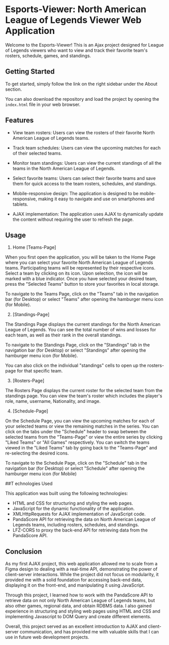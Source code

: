 # Esports-Viewer: North American League of Legends Viewer Web Application

Welcome to the Esports-Viewer! This is an Ajax project designed for League of Legends viewers who want to view and track their favorite team's rosters, schedule, games, and standings.

## Getting Started

To get started, simply follow the link on the right sidebar under the About section.

You can also download the repository and load the project by opening the `index.html` file in your web browser.


## Features

- View team rosters: Users can view the rosters of their favorite North American League of Legends teams.

- Track team schedules: Users can view the upcoming matches for each of their selected teams.

- Monitor team standings: Users can view the current standings of all the teams in the North American League of Legends.

- Select favorite teams: Users can select their favorite teams and save them for quick access to the team rosters, schedules, and standings.

- Mobile-responsive design: The application is designed to be mobile-responsive, making it easy to navigate and use on smartphones and tablets.

- AJAX implementation: The application uses AJAX to dynamically update the content without requiring the user to refresh the page.

## Usage

1. Home [Teams-Page]

When you first open the application, you will be taken to the Home Page where you can select your favorite North American League of Legends teams. Participating teams will be represented by their respective icons. Select a team by clicking on its icon. Upon selection, the icon will be marked with a blue indicator. Once you have selected your desired team, press the "Selected Teams" button to store your favorites in local storage. 

To navigate to the Teams Page, click on the "Teams" tab in the navigation bar (for Desktop) or select "Teams" after opening the hamburger menu icon (for Mobile).

2. [Standings-Page]

The Standings Page displays the current standings for the North American League of Legends. You can see the total number of wins and losses for each team, as well as their rank in the overall standings. 

To navigate to the Standings Page, click on the "Standings" tab in the navigation bar (for Desktop) or select "Standings" after opening the hamburger menu icon (for Mobile).

You can also click on the individual "standings" cells to open up the rosters-page for that specific team.

3. [Rosters-Page]

The Rosters Page displays the current roster for the selected team from the standings page. You can view the team's roster which includes the player's role, name, username, Nationality, and image.

4. [Schedule-Page]

On the Schedule Page, you can view the upcoming matches for each of your selected teams or view the remaining matches in the series. You can click on the tabs under the "Schedule" header to swap between the selected teams from the "Teams-Page" or view the entire series by clicking "Liked Teams" or "All Games" respectively. You can switch the teams viewed in the "Liked Teams" tab by going back to the "Teams-Page" and re-selecting the desired icons.

To navigate to the Schedule Page, click on the "Schedule" tab in the navigation bar (for Desktop) or select "Schedule" after opening the hamburger menu icon (for Mobile)

##T echnologies Used

This application was built using the following technologies:
- HTML and CSS for structuring and styling the web pages.
- JavaScript for the dynamic functionality of the application.
- XMLHttpRequests for AJAX implementation of JavaScript code.
- PandaScore API for retrieving the data on North American League of Legends teams, including rosters, schedules, and standings.
- LFZ-CORS to proxy the back-end API for retrieving data from the PandaScore API.

## Conclusion

As my first AJAX project, this web application allowed me to scale from a Figma design to dealing with a real-time API, demonstrating the power of client-server interactions. While the project did not focus on modularity, it provided me with a solid foundation for accessing back-end data, displaying it on the front-end, and manipulating it using JavaScript.

Through this project, I learned how to work with the PandaScore API to retrieve data on not only North American League of Legends teams, but also other games, regional data, and obtain RDBMS data. I also gained experience in structuring and styling web pages using HTML and CSS and implementing Javascript to DOM Query and create different elements.

Overall, this project served as an excellent introduction to AJAX and client-server communication, and has provided me with valuable skills that I can use in future web development projects.
